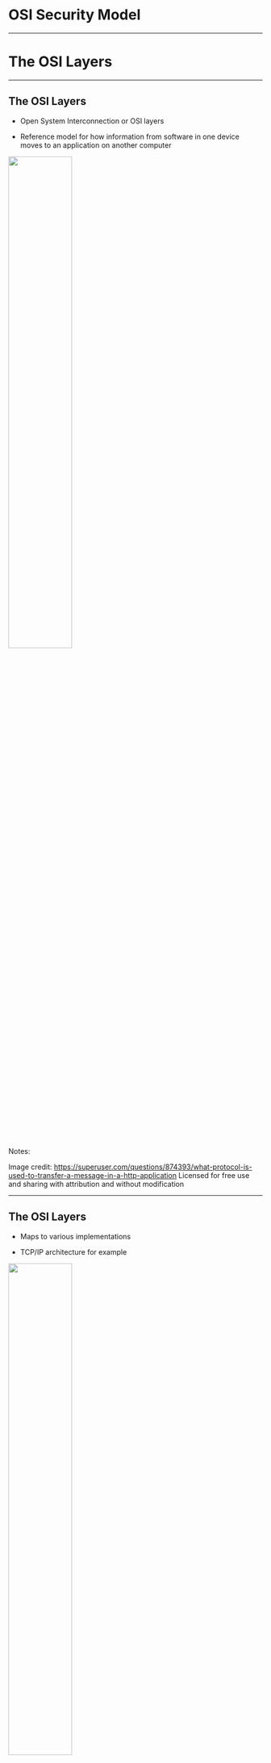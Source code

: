 # OSI Security Model


---

# The OSI Layers

---

## The OSI Layers


 * Open System Interconnection or OSI layers

 * Reference model for how information from software in one device moves to an application on another computer

<img src="../../assets/images/cybersecurity-iacs/OSILayers.png" style="width:50%;"/><!-- {"left" : 1.63, "top" : 2.94, "height" : 5.36, "width" : 6.99} -->


Notes: 

Image credit: https://superuser.com/questions/874393/what-protocol-is-used-to-transfer-a-message-in-a-http-application
Licensed for free use and sharing with attribution and without modification


---

## The OSI Layers


 * Maps to various implementations

 * TCP/IP architecture for example


<img src="../../assets/images/cybersecurity-iacs/The-OSI-model-and-TCP-IP-model-compared.jpg" style="width:50%;"/> <!-- {"left" : 1.81, "top" : 2.67, "height" : 5.3, "width" : 6.64} -->

Notes: 

Image Credit: https://nicolaswindpassinger.com/osi-reference-model



---

## The OSI and IoT


 * OSI maps to different protocols and standards for web and IoT worlds

<img src="../../assets/images/cybersecurity-iacs/IoT-stack-and-web-stack-in-the-TCP-ip-view-640x398.jpg" style="width:60%;"/> <!-- {"left" : 0.93, "top" : 2.26, "height" : 5.21, "width" : 8.38} -->



Notes: 

Image Credit: https://nicolaswindpassinger.com/osi-reference-model


---

## Application Layer

<img src="../../assets/images/cybersecurity-iacs/Application-Layer.png" style="width:30%;float:right;"/> <!-- {"left" : 6.68, "top" : 1.35, "height" : 4.8, "width" : 3.22} -->

 * Represents processes on the level of applications and users, IoT and otherwise

 * Links the business application access to network services

 * Messaging protocols found at this layer CoAP, MQTT, XMPP, AMPQP and HTTP

Notes: 

Ref: 


---

## Presentation Layer

<img src="../../assets/images/cybersecurity-iacs/Presentation-Layer.png" style="width:30%;float:right;"/> <!-- {"left" : 6.68, "top" : 1.35, "height" : 4.8, "width" : 3.22} -->

 * Formats and encrypts data for communication.

 * Resolves compatibility issues in the communication between the application and the network. 

 * For example, TLS class of cryptographic protocols

Notes: 

Ref: 


---

## Session Layer

<img src="../../assets/images/cybersecurity-iacs/Session-Layer.png" style="width:30%;float:right;"/> <!-- {"left" : 6.68, "top" : 1.35, "height" : 4.8, "width" : 3.22} -->

 * Connections between local and remote applications are initiated, managed and terminated here

 * Manages sessions over multiple devices on the same network

Notes: 

Ref: 


---

## Transport Layer

<img src="../../assets/images/cybersecurity-iacs/Transport-Layer.png" style="width:30%;float:right;"/> <!-- {"left" : 6.68, "top" : 1.35, "height" : 4.8, "width" : 3.22} -->

 * Manages the host-to-host data transmission

 * Ensures that data transfers between hosts are completed.

 * Manages error recovery and retransmission of lost data. 

 * TCP and UDP are two common protocols in this layer

Notes: 

Ref: 


---

## Network Layer

<img src="../../assets/images/cybersecurity-iacs/Network-Layer.png" style="width:30%;float:right;"/> <!-- {"left" : 6.68, "top" : 1.35, "height" : 4.8, "width" : 3.22} -->

 * Responsible for routing and transferring data packets between different nodes across various networks

 * Includes the IP the Internet Protocol part of TCP/IP

 * Of concern to IoT is that it also includes IPv4 and IPv6

Notes: 

Ref: 


---

## Data Link Layer

<img src="../../assets/images/cybersecurity-iacs/Data-Link-Layer.png" style="width:30%;float:right;"/> <!-- {"left" : 6.68, "top" : 1.35, "height" : 4.8, "width" : 3.22} -->

 * Later where data transfer between two directly connected nodes in a network takes place

 * Divided into two sub layers: 

     - Medium access control layer (MAC layer)

     - Logical link control layer (LLC). 

 * Various IEEE 802 standards apply to this layer

     - IEEE 802.15.4 or low rate Wireless PAN for example

Notes: 

Ref: 


---

## Physical Layer

<img src="../../assets/images/cybersecurity-iacs/Physical-Layer.png" style="width:30%;float:right;"/> <!-- {"left" : 6.68, "top" : 1.35, "height" : 4.8, "width" : 3.22} -->
 * Layer where networks are organized

 * Foundation of IoT and its connected 

 * Includes the essential physical structure needed to make the IoT possible

     - E.g., cables and radio frequency links

     - Essential transmission specifications, communication protocols and hardware on a device and data level.=

Notes: 

Ref: 


---

## OST Intuitive Model


 * Using OSI to figure out why an application isn't working

   - Layer 1: Physical
     - 	Is the network cable plugged in?
   - Layer 2: Data Link
     - 	Do you have a link light?
   - Layer 3: Network
     - 	Are you getting an IP?
   - Layer 4: Transport
     - 	Can you connect to your default gateway?
   - Layer 5: Session
     - 	Do you have DNS server information? 
     - 	Can you ping 4.2.2.2 but not google.com?
   - Layers 6&7: Presentation & Application
     - 	Can you browse to a site? 

Notes: 



---

# Common Attacks by Layer

---


## Examples of Attacks at Each Level

| Layer | Description  | Attack                                                                                                                               |
|-------|--------------|--------------------------------------------------------------------------------------------------------------------------------------|
| 7     | Application  | Social Engineering, UserID/Password sniffing. Lack of role-based security for admin and support. Spoofing authentication credentials |
| 6     | Presentation | Phishing, TLS/SSL sniffing Breaking weak or faulty encryption                                                                        |
| 5     | Session      | Hacking – Telnet and FTP hacking Access to unsecured applications                                                                    |
| 4     | Transport    | TCP Sessions sniffing Port sniffing                                                                                                  |
| 3     | Network      | Man in the Middle Attacks Port sniffing                                                                                              |
| 2     | Data Link    | Spoofing MAC/ARP sniffing                                                                                                            |
| 1     | Physical     | Sniffing, physical device compromise                                                                                                 |



Notes: 



---

## Application Level Security 


 * Refers to the applications that support the end user functions

     - Applications at this layer include FTP, SMTP and other services

     - Supports user applications with that authentication and authorization

 * Main security challenge for IIoT is unauthorized access to control systems

     - Entry point to introduce additional vectors – e.g, creating backdoors for future attacks

     - Common attack vector using social engineering, phishing and other deceptive exploits

 * First line of defense is strong organizational procedures and policies on issuing, revoking and changing authentication credentials

Notes: 



---

## Application Level Security 


 * UserID/Password is common authentication

     - Often implemented with weak account policy
     - Users suffer from password fatigue
        * Tend to use the same password across accounts
        * Tend to use short easy to guess passwords
        * Tend to not change their passwords

Notes: 

Several attacks have been documented where an individual used the same password for an administration account as they did for a social media account.  The credentials were hacked from the social media account and then used to access the corporate network.


---

## Application Level Security 

 * Mitigations

     - Password policy requiring strong passwords and regular rotations
     - Use generated tokens instead of passwords
        * These have higher entropy and are harder to crack
        * Eliminates the problem of password reuse

     - MFA – multi-factor authentication

        * Requires authentication from two of three possible sources
          * What the user knows – password or token
          * Where the user is – specific IP address
          * Something the user has – mobile phone for a confirmation code

Notes: 

Several attacks have been documented where an individual used the same password for an administration account as they did for a social media account.  The credentials were hacked from the social media account and then used to access the corporate network.


---

## Presentation Level Security 


 * Encryption is performed at this layer

 * Common attacks often involve weak or missing encryption

     - There must be both encryption for data in transit and encryption for data at rest


---

## Presentation Level Security 

 * Exploitable weaknesses can occur when:

     - An encryption standard is used that is too weak, one that has known weaknesses for example
     - Flawed implementation of the encryption such as:

        * Keys are too short
        * Salts are not used in digests allowing the use of rainbow tables to reverse engineer passwords

        * Using an encryption library that has not been fully vetted
        * Using a home-grown encryption library that is not full tested

     - Flawed application of an encryption application
        * Failure to encrypt data when it should be
        * Not encrypting some data that is accessible

Notes: 




---

## Presentation Level Security 


 * Presentation level security can be subverted at the application level

 * Called a Man in the Browser (MiTB) attack
     - Access is gained at the application level to steal or alter data before it become encrypted

 * Often the result of human engineering

     - Compromised user installs malware
     - Or malware is installed from a phishing or other attack

 * Can be mitigated to a degree by isolation

     - Applications used for systems control do not have access to other applications
     - No public access to the user control apps
     - Only the absolute minimum network access to private networks

 * Ideally, control systems only connect to the system they control

Notes: 




---

## Man in the Browser

<img src="../../assets/images/cybersecurity-iacs/Man-in-the-Browser-Secret-Double-Octopus-1200x684.png" style="width:70%;"/> <!-- {"left" : 0.35, "top" : 2.1, "height" : 5.45, "width" : 9.56} -->



Notes: 



---

## Session Level Security 


 * The main attacks at this level deal with interfering with sessions or some sort of session hijack
 * Man in the Middle (MiTD) attacks occur when an adversary can intercept communications between two parties in a session
 * A main risk is that an adversary could take over an automated system by hijacking a session between the system and an operator
 * Some potential exploits
     - Failure to use regular confirmation of identity of participant
        * Ignoring warning about expired TSL certificate for example
     - Failure to rotate credentials during a session
        * The longer a set of credentials is used, the more likely they are to be hacked
     - Failure to securely transmit session information
        * Often makes the session tokens or ids guessable by an adversary

Notes: 




---

## Transport Level Security 

 * Internet based attacks probe for open ports
     - Can be used to inject malware
     - Malware often opens other ports as a backdoor

 * Mitigations involve
     - Regular port scans
     - Use of non-standard ports to confound probing for commonly used ports
     - Firewalls to block access to most ports except those explicitly allowed on a whitelist

 * Known or published IP addresses are potential targets

 * Mitigations involve
     - Use of an API gateway to map external IP addresses to internal addresses
     - Use of filtering and firewalling on the gateway
     - Establishment of a DNZ

Notes: 




---

## Demilitarized Zone and Honey Pots 


 * DMZs connect internal networks to the outside world

    * Internal networks cannot be accessed directly
    * Must go through the DMZ
    * Including standard application-level attacks

 * Honeypots are fake networks

    * Designed to distract attackers
    * They wind up attacking the honeypot instead of the industrial system

<img src="../../assets/images/cybersecurity-iacs/security-honeypot_place_in_network-f_mobile.png" style="width:50%"/> <!-- {"left" : 1.62, "top" : 4.82, "height" : 3.54, "width" : 7.01} -->


Notes: 




---

## Network Layer Security


 * Level at which most network hardware operates

     - Switches, routers, firewalls, etc.

 * Attacker can reroute traffic via a compromised router

     - Many commercial routers have security flaws

 * Malware insertion into network devices is a common attack

     - Used by the NSA as part of their Tailored Access Operations (TAO)

     - Network devices are physically intercepted during shipment

     - Malware is installed to create backdoors

 * Security analyses often overlook off the shelf hardware

Notes: 



---

## ARP Spoofing Attack


<img src="../../assets/images/cybersecurity-iacs/arp0.png" style="width:70%"/><!-- {"left" : 0.4, "top" : 2.29, "height" : 5.16, "width" : 9.44} -->


Notes: 




---

## Network Layer Security


 * Mitigations involve

     - Using NAT and other address translation strategies

     - Physically secure network equipment

     - Breeches at this layer commonly occur inside the organization

     - The use of VPNs where possible

     - However, this does add a layer of latency and complexity

     - Full security audits of all network equipment

Notes: 



---

## Data Link Layer Security


 * This layer works on the MAC address and packet layer

 * Common attack is to force a Network Interface Controller (NIC) into promiscuous mode

     - This allows it to absorb traffic intended for other machines

 * This is also the layer where attackers may spoof a MAC address

 * Mitigation

     - A common mitigation is to create separate virtual LANS (VLANs) on a single physical LAN

     - Access control lists can then be applied to the different VLANs

     - Disabling unused ports also helps at this layer too

Notes: 



---

## Physical Layer Security


 * Most common attack is compromised physical devices

     - Access to the devices creates opportunities for insertion of malware or physical taps or attacks

 * First line of defense

     - Physically isolate and lock up all the equipment
     - Allow access only to vetted people who need access
     - Use the lowest level of access needed

 * Social engineering attacks try to convince staff to allow access to bad actors

     - Mitigation is to have strongly enforced security measures
     - “We will not open the server room for anyone who claims to have lost their keycard.”

 * Physical interception is done by accessing cables and other devices – data taps for example
     - Also done by monitoring EM signals from monitors and other devices

Notes: 



---

## Physical Layer Security


 * Common vector to disable physical devices

     - Power overloads

     - EM pulses or physical damage

 * Mitigations

     - Any device, cable or other “thing” connected to the network is vulnerable

     - Use proper shielding and physical isolation when necessary

     - Have a good disaster recover plan for loss of physical assets

Notes: 



---

# Defense in Depth

---


## Defense in Depth


 * Any IoT security solution must include a security model and plan for each of the OSI levels or their equivalent

 * Any deployed system is as insecure as the security at its weakest level

<img src="../../assets/images/cybersecurity-iacs/OSIPyramid.png" style="width:50%"/> <!-- {"left" : 2.04, "top" : 3.28, "height" : 4.8, "width" : 6.17} -->


Notes: 



---

## OSI mitigations


<img src="../../assets/images/cybersecurity-iacs/osisecurity7.png" style="width:50%"/> <!-- {"left" : 1.91, "top" : 1.75, "height" : 6.23, "width" : 6.43} -->


Notes: 



---

## Layer One Attacks


 * Traditional cybersecurity improvements push attackers toward alternative paths

     - The physical layer has become a fertile ground for attacks

     - Effectively, the soft underbelly of cybersecurity

 * Can take the form of a compromised employee planting a device on the network

 * Rogue and insecure hardware is often missed during security audits

     - Legitimate hardware can be altered to provide insecure access

 * Zero-trust network security causes attackers to look at physical access via hardware exploits

     - Even air-gapping is not an effective solution

     - For example, STUXNET

Notes: 

Taken from https://www.helpnetsecurity.com/2021/09/14/osi-layer-1/


---

## Hardware Security Challenges


 * Firmware can be updated with compromised versions

     - Often overlooked in security testing

 * Recommended mitigation

     - automated security validation tools that can scan for configuration anomalies within their platform and evaluate security-sensitive bits within their firmware

 * Hardware uses multiple components from different manufacturers, each using a different supply chain

     - Security has to be enforced across the supply chain

 * Problem made more urgent by the increased use of  systems on chips (SoCs)

     - SoCs consolidate multiple traditional components on a single chip

     - Bypasses the more traditional network security analysis

Notes: 

Taken from https://www.helpnetsecurity.com/2021/09/14/osi-layer-1/




